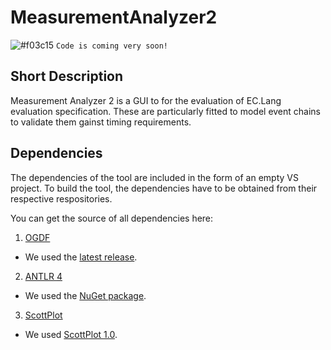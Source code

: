 # MeasurementAnalyzer2

![#f03c15](https://placehold.it/15/f03c15/000000?text=+) `Code is coming very soon!`


## Short Description 
Measurement Analyzer 2 is a GUI to for the evaluation of EC.Lang evaluation specification. These are particularly fitted to model event chains to validate them gainst timing requirements. 


## Dependencies 
The dependencies of the tool are included in the form of an empty VS project. To build the tool, the dependencies have to be obtained from their respective respositories.  

You can get the source of all dependencies here: 

1. [OGDF](https://github.com/ogdf/ogdf) 

  + We used the [latest release](http://ogdf.net/lib/exe/fetch.php/tech:ogdf.v2015.05.zip). 

2. [ANTLR 4](https://github.com/antlr/antlr4) 

  + We used the [NuGet package](https://www.nuget.org/packages/Antlr4/). 
 
3. [ScottPlot](https://github.com/swharden/ScottPlot) 

  + We used [ScottPlot 1.0](https://github.com/swharden/ScottPlot/releases/tag/1.0).
